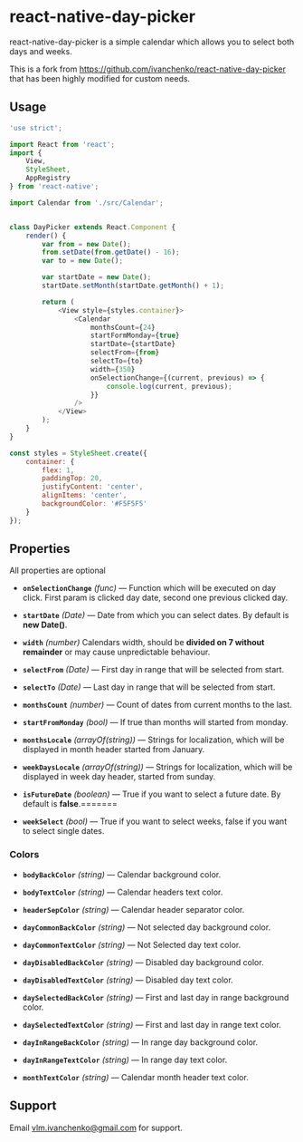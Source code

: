 # react-native-day-picker

react-native-day-picker is a simple calendar which allows you to select both days and weeks.

This is a fork from https://github.com/ivanchenko/react-native-day-picker that has been highly modified for custom needs.

## Usage

```javascript
'use strict';

import React from 'react';
import {
    View,
    StyleSheet,
    AppRegistry
} from 'react-native';

import Calendar from './src/Calendar';


class DayPicker extends React.Component {
    render() {
        var from = new Date();
        from.setDate(from.getDate() - 16);
        var to = new Date();

        var startDate = new Date();
        startDate.setMonth(startDate.getMonth() + 1);

        return (
            <View style={styles.container}>
                <Calendar
                    monthsCount={24}
                    startFormMonday={true}
                    startDate={startDate}
                    selectFrom={from}
                    selectTo={to}
                    width={350}
                    onSelectionChange={(current, previous) => {
                        console.log(current, previous);
                    }}
                />
            </View>
        );
    }
}

const styles = StyleSheet.create({
    container: {
        flex: 1,
        paddingTop: 20,
        justifyContent: 'center',
        alignItems: 'center',
        backgroundColor: '#F5F5F5'
    }
});
```
## Properties

All properties are optional

- **`onSelectionChange`** _(func)_ — Function which will be executed on day click. First param is clicked day date, second one previous clicked day.

- **`startDate`** _(Date)_ — Date from which you can select dates. By default is **new Date()**.

- **`width`** _(number)_ Calendars width, should be **divided on 7 without remainder** or may cause unpredictable behaviour.

- **`selectFrom`** _(Date)_ — First day in range that will be selected from start.

- **`selectTo`** _(Date)_ — Last day in range that will be selected from start.

- **`monthsCount`** _(number)_ — Count of dates from current months to the last.

- **`startFromMonday`** _(bool)_ — If true than months will started from monday.

- **`monthsLocale`** _(arrayOf(string))_ — Strings for localization, which will be displayed in month header started from January.

- **`weekDaysLocale`** _(arrayOf(string))_ — Strings for localization, which will be displayed in week day header, started from sunday.

- **`isFutureDate`** _(boolean)_ — True if you want to select a future date. By default is **false**.=======

- **`weekSelect`** _(bool)_ — True if you want to select weeks, false if you want to select single dates.


### Colors
 
- **`bodyBackColor`** _(string)_ — Calendar background color.

- **`bodyTextColor`** _(string)_ — Calendar headers text color.

- **`headerSepColor`** _(string)_ — Calendar header separator color.
 
- **`dayCommonBackColor`** _(string)_ — Not selected day background color.

- **`dayCommonTextColor`** _(string)_ — Not Selected day text color.
 
- **`dayDisabledBackColor`** _(string)_ — Disabled day background color.

- **`dayDisabledTextColor`** _(string)_ — Disabled day text color.
 
- **`daySelectedBackColor`** _(string)_ — First and last day in range background color.

- **`daySelectedTextColor`** _(string)_ — First and last day in range text color.
 
- **`dayInRangeBackColor`** _(string)_ — In range day background color.

- **`dayInRangeTextColor`** _(string)_ — In range day text color.

- **`monthTextColor`** _(string)_ — Calendar month header text color.

## Support

Email vlm.ivanchenko@gmail.com for support.
